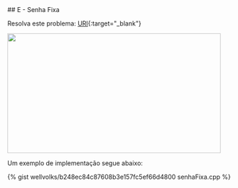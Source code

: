  <div id="senha">
 
 </div>
## E - Senha Fixa

Resolva este problema:
[URI][uri-1114]{:target="_blank"}

<p align="justify">
<img src="https://media3.giphy.com/media/g9582DNuQppxC/giphy.gif" width="480" height="270" />
</p>

Um exemplo de implementação segue abaixo:

{% gist wellvolks/b248ec84c87608b3e157fc5ef66d4800 senhaFixa.cpp %}


[uri-1114]:		https://www.urionlinejudge.com.br/judge/pt/problems/view/1114
